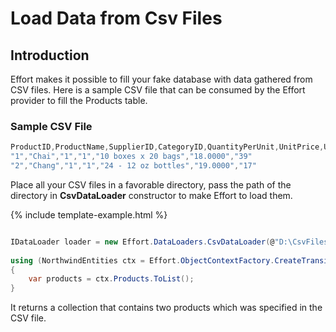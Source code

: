 # Load Data from Csv Files

## Introduction

Effort makes it possible to fill your fake database with data gathered from CSV files. Here is a sample CSV file that can be consumed by the Effort provider to fill the Products table.

### Sample CSV File
```csharp
ProductID,ProductName,SupplierID,CategoryID,QuantityPerUnit,UnitPrice,UnitsInStock
"1","Chai","1","1","10 boxes x 20 bags","18.0000","39"
"2","Chang","1","1","24 - 12 oz bottles","19.0000","17"
```

Place all your CSV files in a favorable directory, pass the path of the directory in **CsvDataLoader** constructor to make Effort to load them.

{% include template-example.html %} 
```csharp

IDataLoader loader = new Effort.DataLoaders.CsvDataLoader(@"D:\CsvFiles")
    
using (NorthwindEntities ctx = Effort.ObjectContextFactory.CreateTransient(loader))
{
    var products = ctx.Products.ToList();
}

```

It returns a collection that contains two products which was specified in the CSV file. 


